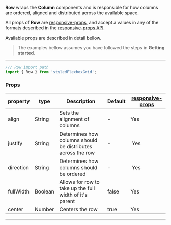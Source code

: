 **Row** wraps the **Column** components and is responsible for how columns are ordered, aligned and distributed across the available space.

All props of **Row** are [responsive-props](https://www.npmjs.com/package/responsive-props), and accept a values in any of the formats described in the [responsive-props API](https://www.npmjs.com/package/responsive-props#api).

Available props are described in detail bellow.

> The examples bellow assumes you have followed the steps in **Getting started**.

 ---
 ```javascript
 /// Row import path
 import { Row } from 'styledFlexboxGrid';
 ```

 ### Props
 | property         | type                 | Description                                                 | Default      |[responsive-props](https://www.npmjs.com/package/responsive-props)|
 |------------------|----------------------|-------------------------------------------------------------|--------------|------------------------------------------------------------------|
 | align            | String               | Sets the alignment of columns                               | -            | Yes                                                              |
 | justify          | String               | Determines how columns should be distributes across the row | -            | Yes                                                              |
 | direction        | String               | Determines how columns should be ordered                    | -            | Yes                                                              |
 | fullWidth        | Boolean              | Allows for row to take up the full width of it's parent     | false        | Yes                                                              |
 | center           | Number               | Centers the row                                             | true         | Yes                                                               |

 ---
